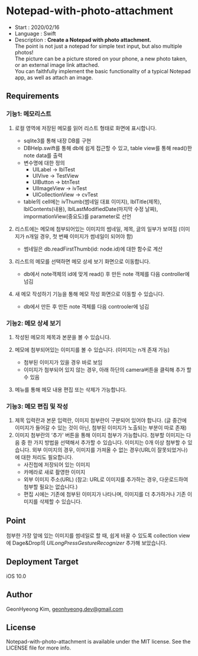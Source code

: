 # Notepad-with-photo-attachment
* Start : 2020/02/16
* Language : Swift
* Description : **Create a Notepad with photo attachment.**  <br/>
The point is not just a notepad for simple text input, but also multiple photos! <br/>
The picture can be a picture stored on your phone, a new photo taken, or an external image link attached. <br/>
You can faithfully implement the basic functionality of a typical Notepad app, as well as attach an image.<br/>

## Requirements
### 기능1: 메모리스트
1. 로컬 영역에 저장된 메모를 읽어 리스트 형태로 화면에 표시합니다.
    * sqlite3를 통해 내장 DB를 구현
    * DBHelp.swift를 통해 db에 쉽게 접근할 수 있고, table view를 통해 read()한 note data를 출력
    * 변수명에 대한 정의 
        - UILabel -> lblTest
        - UIVive -> TestView
        - UIButton -> btnTest
        - UIImageView -> ivTest
        - UICollectionView -> cvTest
    * table의 cell에는 ivThumb(썸네일 대표 이미지), lblTitle(제목), lblContents(내용), lblLastModifiedDate(마지막 수정 날짜), impormationView(중요도)를 parameter로 선언

2. 리스트에는 메모에 첨부되어있는 이미지의 썸네일, 제목, 글의 일부가 보여짐 (이미지가 n개일 경우, 첫 번째 이미지가 썸네일이 되어야 함)
    * 썸네일은 db.readFirstThumb(id: node.id)에 대한 함수로 계산
    
3. 리스트의 메모를 선택하면 메모 상세 보기 화면으로 이동합니다.
    * db에서 note객체의 id에 맞게 read() 후 만든 note 객체를 다음 controller에 넘김
    
4. 새 메모 작성하기 기능을 통해 메모 작성 화면으로 이동할 수 있습니다.
    * db에서 만든 후 만든 note 객체를 다음 controoler에 넘김

### 기능2: 메모 상세 보기
1. 작성된 메모의 제목과 본문을 볼 수 있습니다.
2. 메모에 첨부되어있는 이미지를 볼 수 있습니다. (이미지는 n개 존재 가능)
    * 첨부된 이미지가 있을 경우 바로 보임
    * 이미지가 첨부되어 있지 않는 경우, 아래 하단의 camera버튼을 클릭해 추가 할 수 있음

3. 메뉴를 통해 메모 내용 편집 또는 삭제가 가능합니다.


### 기능3: 메모 편집 및 작성
1. 제목 입력란과 본문 입력란, 이미지 첨부란이 구분되어 있어야 합니다. (글 중간에 이미지가 들어갈 수 있는 것이 아닌, 첨부된 이미지가 노출되는 부분이 따로 존재)
2. 이미지 첨부란의 ‘추가' 버튼을 통해 이미지 첨부가 가능합니다. 첨부할 이미지는 다음 중 한 가지 방법을 선택해서 추가할 수 있습니다. 이미지는 0개 이상 첨부할 수 있습니다. 외부 이미지의 경우, 이미지를 가져올 수 없는 경우(URL이 잘못되었거나)에 대한 처리도 필요합니다.
    * 사진첩에 저장되어 있는 이미지
    * 카메라로 새로 촬영한 이미지
    * 외부 이미지 주소(URL) (참고: URL로 이미지를 추가하는 경우, 다운로드하여 첨부할 필요는 없습니다.)
    * 편집 시에는 기존에 첨부된 이미지가 나타나며, 이미지를 더 추가하거나 기존 이미지를 삭제할 수 있습니다.

## Point
첨부한 가장 앞에 있는 이미지를 썸네일로 할 때, 쉽게 바꿀 수 있도록 collection view에 Dage&Drop의 *UILongPressGestureRecognizer* 추가해 보았습니다.

## Deployment Target
iOS 10.0

## Author
GeonHyeong Kim, [geonhyeong.dev@gmail.com](geonhyeong.dev@gmail.com)


## License
Notepad-with-photo-attachment is available under the MIT license. See the LICENSE file for more info.


